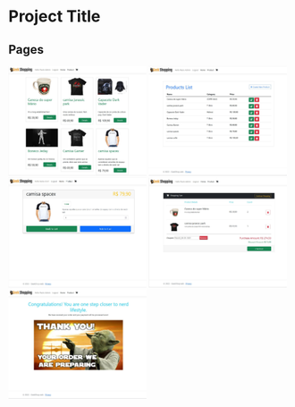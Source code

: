 # Project Title

## Pages

<img src="https://raw.githubusercontent.com/paulopkl/GeekShopping_Web_Microsservices/master/MockedImages/Home_page.JPG" width="49%" style="display: inline-block;">
<img src="https://raw.githubusercontent.com/paulopkl/GeekShopping_Web_Microsservices/master/MockedImages/ProducList_page.JPG" width="49%" style="display: inline-block;">
<img src="https://raw.githubusercontent.com/paulopkl/GeekShopping_Web_Microsservices/master/MockedImages/Details_page.JPG" width="49%" style="display: inline-block;">
<img src="https://raw.githubusercontent.com/paulopkl/GeekShopping_Web_Microsservices/master/MockedImages/Checkout_page.JPG" width="49%" style="display: inline-block;">
<img src="https://raw.githubusercontent.com/paulopkl/GeekShopping_Web_Microsservices/master/MockedImages/Confirmation_page.JPG" width="49%" style="display: inline-block;">
